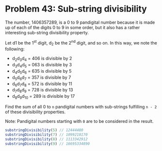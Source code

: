 # Problem 43: Sub-string divisibility

The number, 1406357289, is a 0 to 9 pandigital number because it is made up of each of the digits 0 to 9 in some order, but it also has a rather interesting sub-string divisibility property.

Let  d1 be the  1<sup>st</sup> digit, d<sub>2</sub> be the  2<sup>nd</sup> digit, and so on. In this way, we note the following:

- d<sub>2</sub>d<sub>3</sub>d<sub>4</sub> = 406 is divisible by 2
- d<sub>3</sub>d<sub>4</sub>d<sub>5</sub> = 063 is divisible by 3
- d<sub>4</sub>d<sub>5</sub>d<sub>6</sub> = 635 is divisible by 5
- d<sub>5</sub>d<sub>6</sub>d<sub>7</sub> = 357 is divisible by 7
- d<sub>6</sub>d<sub>7</sub>d<sub>8</sub> = 572 is divisible by 11
- d<sub>7</sub>d<sub>8</sub>d<sub>9</sub> = 728 is divisible by 13
- d<sub>8</sub>d<sub>9</sub>d<sub>10</sub> = 289 is divisible by 17


Find the sum of all 0 to `n` pandigital numbers with sub-strings fulfilling `n - 2` of these divisibility properties.

Note: Pandigital numbers starting with `0` are to be considered in the result.

```javascript
substringDivisibility(5) // 12444480
substringDivisibility(7) // 1099210170
substringDivisibility(8) // 1113342912
substringDivisibility(9) // 16695334890
```
